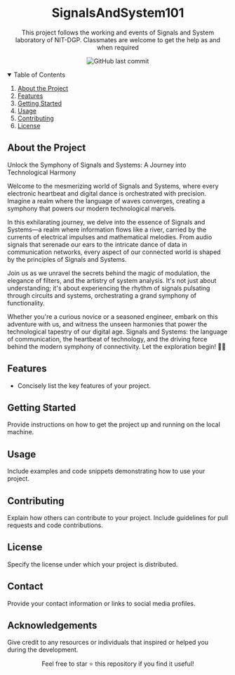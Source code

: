 <!-- Project Title -->
<h1 align="center">SignalsAndSystem101</h1>

<!-- Project Description -->
<p align="center">
  This project follows the working and events of Signals and System laboratory of NIT-DGP. Classmates are welcome to get the help as and when required
</p>

<!-- Badges (Optional) -->
<p align="center">
  <img alt="GitHub last commit" src="https://img.shields.io/github/last-commit/your-username/your-repository">
  <!-- Add more badges as needed -->
</p>

<!-- Table of Contents (Optional) -->
<details open="open">
  <summary>Table of Contents</summary>
  <ol>
    <li><a href="#about-the-project">About the Project</a></li>
    <li><a href="#features">Features</a></li>
    <li><a href="#getting-started">Getting Started</a></li>
    <li><a href="#usage">Usage</a></li>
    <li><a href="#contributing">Contributing</a></li>
    <li><a href="#license">License</a></li>
    <!-- Add more sections as needed -->
  </ol>
</details>

<!-- About the Project -->
## About the Project

Unlock the Symphony of Signals and Systems: A Journey into Technological Harmony

Welcome to the mesmerizing world of Signals and Systems, where every electronic heartbeat and digital dance is orchestrated with precision. Imagine a realm where the language of waves converges, creating a symphony that powers our modern technological marvels.

In this exhilarating journey, we delve into the essence of Signals and Systems—a realm where information flows like a river, carried by the currents of electrical impulses and mathematical melodies. From audio signals that serenade our ears to the intricate dance of data in communication networks, every aspect of our connected world is shaped by the principles of Signals and Systems.

Join us as we unravel the secrets behind the magic of modulation, the elegance of filters, and the artistry of system analysis. It's not just about understanding; it's about experiencing the rhythm of signals pulsating through circuits and systems, orchestrating a grand symphony of functionality.

Whether you're a curious novice or a seasoned engineer, embark on this adventure with us, and witness the unseen harmonies that power the technological tapestry of our digital age. Signals and Systems: the language of communication, the heartbeat of technology, and the driving force behind the modern symphony of connectivity. Let the exploration begin! 🚀🎶






<!-- Features -->
## Features

- Concisely list the key features of your project.

<!-- Getting Started -->
## Getting Started

Provide instructions on how to get the project up and running on the local machine.

<!-- Usage -->
## Usage

Include examples and code snippets demonstrating how to use your project.

<!-- Contributing -->
## Contributing

Explain how others can contribute to your project. Include guidelines for pull requests and code contributions.

<!-- License -->
## License

Specify the license under which your project is distributed.

<!-- Contact -->
## Contact

Provide your contact information or links to social media profiles.

<!-- Acknowledgements (Optional) -->
## Acknowledgements

Give credit to any resources or individuals that inspired or helped you during the development.

<!-- Footer -->
<footer align="center">
  <p>Feel free to star ⭐ this repository if you find it useful!</p>
</footer>
